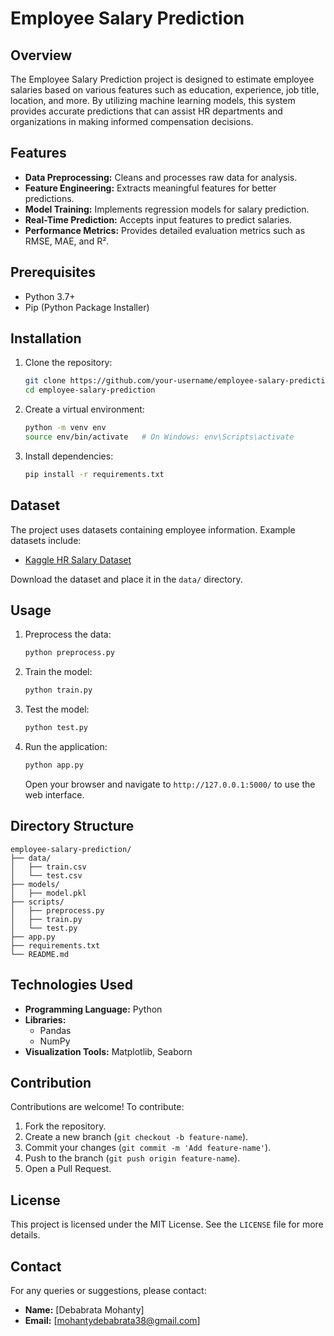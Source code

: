 # Employee Salary Prediction

## Overview
The Employee Salary Prediction project is designed to estimate employee salaries based on various features such as education, experience, job title, location, and more. By utilizing machine learning models, this system provides accurate predictions that can assist HR departments and organizations in making informed compensation decisions.

## Features
- **Data Preprocessing:** Cleans and processes raw data for analysis.
- **Feature Engineering:** Extracts meaningful features for better predictions.
- **Model Training:** Implements regression models for salary prediction.
- **Real-Time Prediction:** Accepts input features to predict salaries.
- **Performance Metrics:** Provides detailed evaluation metrics such as RMSE, MAE, and R².

## Prerequisites
- Python 3.7+
- Pip (Python Package Installer)

## Installation
1. Clone the repository:
   ```bash
   git clone https://github.com/your-username/employee-salary-prediction.git
   cd employee-salary-prediction
   ```
2. Create a virtual environment:
   ```bash
   python -m venv env
   source env/bin/activate   # On Windows: env\Scripts\activate
   ```
3. Install dependencies:
   ```bash
   pip install -r requirements.txt
   ```

## Dataset
The project uses datasets containing employee information. Example datasets include:
- [Kaggle HR Salary Dataset](https://www.kaggle.com)

Download the dataset and place it in the `data/` directory.

## Usage
1. Preprocess the data:
   ```bash
   python preprocess.py
   ```
2. Train the model:
   ```bash
   python train.py
   ```
3. Test the model:
   ```bash
   python test.py
   ```
4. Run the application:
   ```bash
   python app.py
   ```
   Open your browser and navigate to `http://127.0.0.1:5000/` to use the web interface.

## Directory Structure
```
employee-salary-prediction/
├── data/
│   ├── train.csv
│   └── test.csv
├── models/
│   ├── model.pkl
├── scripts/
│   ├── preprocess.py
│   ├── train.py
│   └── test.py
├── app.py
├── requirements.txt
└── README.md
```

## Technologies Used
- **Programming Language:** Python
- **Libraries:**
  - Pandas
  - NumPy
- **Visualization Tools:** Matplotlib, Seaborn

## Contribution
Contributions are welcome! To contribute:
1. Fork the repository.
2. Create a new branch (`git checkout -b feature-name`).
3. Commit your changes (`git commit -m 'Add feature-name'`).
4. Push to the branch (`git push origin feature-name`).
5. Open a Pull Request.

## License
This project is licensed under the MIT License. See the `LICENSE` file for more details.

## Contact
For any queries or suggestions, please contact:
- **Name:** [Debabrata Mohanty]
- **Email:** [mohantydebabrata38@gmail.com]

